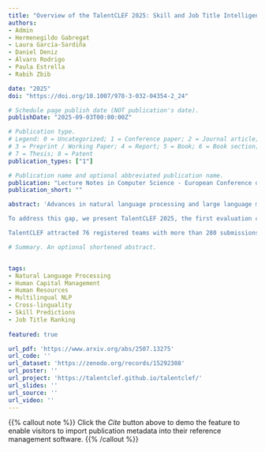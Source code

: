 ```yaml
---
title: "Overview of the TalentCLEF 2025: Skill and Job Title Intelligence for Human Capital Management"
authors:
- Admin
- Hermenegildo Gabregat
- Laura García-Sardiña
- Daniel Deniz
- Álvaro Rodrigo
- Paula Estrella
- Rabih Zbib

date: "2025"
doi: "https://doi.org/10.1007/978-3-032-04354-2_24"

# Schedule page publish date (NOT publication's date).
publishDate: "2025-09-03T00:00:00Z"

# Publication type.
# Legend: 0 = Uncategorized; 1 = Conference paper; 2 = Journal article;
# 3 = Preprint / Working Paper; 4 = Report; 5 = Book; 6 = Book section;
# 7 = Thesis; 8 = Patent
publication_types: ["1"]

# Publication name and optional abbreviated publication name.
publication: "Lecture Notes in Computer Science - European Conference on Information Retrieval"
publication_short: ""

abstract: 'Advances in natural language processing and large language models are driving a major transformation in Human Capital Management, with a growing interest in building smart systems based on language technologies for talent acquisition, upskilling strategies, and workforce planning. However, the adoption and progress of these technologies critically depend on the development of reliable and fair models, properly evaluated on public data and open benchmarks, which have so far been unavailable in this domain.

To address this gap, we present TalentCLEF 2025, the first evaluation campaign focused on skill and job title intelligence. The lab consists of two tasks: Task A - Multilingual Job Title Matching, covering English, Spanish, German, and Chinese; and Task B - Job Title-Based Skill Prediction, in English. Both corpora were built from real job applications, carefully anonymized, and manually annotated to reflect the complexity and diversity of real-world labor market data, including linguistic variability and gender-marked expressions. The evaluations included monolingual and cross-lingual scenarios and covered the evaluation of gender bias.

TalentCLEF attracted 76 registered teams with more than 280 submissions. Most systems relied on information retrieval techniques built with multilingual encoder-based models fine-tuned with contrastive learning, and several of them incorporated large language models for data augmentation or re-ranking. The results show that the training strategies have a larger effect than the size of the model alone. TalentCLEF provides the first public benchmark in this field and encourages the development of robust, fair, and transferable language technologies for the labor market.'

# Summary. An optional shortened abstract.


tags:
- Natural Language Processing
- Human Capital Management
- Human Resources
- Multilingual NLP
- Cross-linguality
- Skill Predictions
- Job Title Ranking
  
featured: true

url_pdf: 'https://www.arxiv.org/abs/2507.13275'
url_code: ''
url_dataset: 'https://zenodo.org/records/15292308'
url_poster: ''
url_project: 'https://talentclef.github.io/talentclef/'
url_slides: ''
url_source: ''
url_video: ''
---
```

{{% callout note %}}
Click the _Cite_ button above to demo the feature to enable visitors to import publication metadata into their reference management software.
{{% /callout %}}                            
